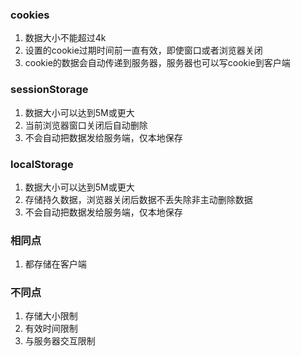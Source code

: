 ### cookies
1. 数据大小不能超过4k
2. 设置的cookie过期时间前一直有效，即使窗口或者浏览器关闭
3. cookie的数据会自动传递到服务器，服务器也可以写cookie到客户端
### sessionStorage
1. 数据大小可以达到5M或更大
2. 当前浏览器窗口关闭后自动删除
3. 不会自动把数据发给服务端，仅本地保存
### localStorage
1. 数据大小可以达到5M或更大
2. 存储持久数据，浏览器关闭后数据不丢失除非主动删除数据
3. 不会自动把数据发给服务端，仅本地保存

### 相同点
1. 都存储在客户端

### 不同点
1. 存储大小限制
2. 有效时间限制
3. 与服务器交互限制
